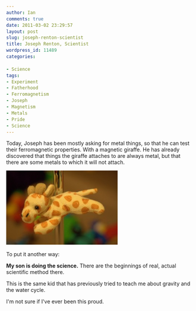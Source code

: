 ```yaml
---
author: Ian
comments: true
date: 2011-03-02 23:29:57
layout: post
slug: joseph-renton-scientist
title: Joseph Renton, Scientist
wordpress_id: 11489
categories:

- Science
tags:
- Experiment
- Fatherhood
- Ferromagnetism
- Joseph
- Magnetism
- Metals
- Pride
- Science
---
```


Today, Joseph has been mostly asking for metal things, so that he can test their ferromagnetic properties.  With a magnetic giraffe.  He has already discovered that things the giraffe attaches to are always metal, but that there are some metals to which it will not attach.

[![Magnetic Giraffe](/blog/2011/03/IMG_5891-300x199.jpg)](/blog/2011/03/IMG_5891.jpg)

To put it another way:

**My son is doing the science.**  There are the beginnings of real, actual scientific method there.

This is the same kid that has previously tried to teach me about gravity and the water cycle.

I'm not sure if I've ever been this proud.
